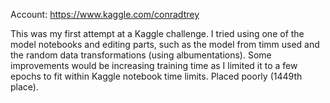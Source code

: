 Account: 
https://www.kaggle.com/conradtrey

This was my first attempt at a Kaggle challenge. I tried using one of the model notebooks and editing parts, such as the model from timm used and the random data transformations (using albumentations). Some improvements would be increasing training time as I limited it to a few epochs to fit within Kaggle notebook time limits. Placed poorly (1449th place).
